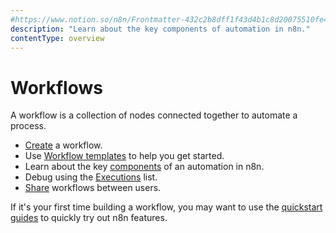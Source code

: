 ```yaml
---
#https://www.notion.so/n8n/Frontmatter-432c2b8dff1f43d4b1c8d20075510fe4
description: "Learn about the key components of automation in n8n."
contentType: overview
---
```


# Workflows

A workflow is a collection of nodes connected together to automate a process.


* [Create](/workflows/create.md) a workflow.
* Use [Workflow templates](/workflows/templates.md) to help you get started.
* Learn about the key [components](/workflows/components/index.md) of an automation in n8n.
* Debug using the [Executions](/workflows/executions/index.md) list.
* [Share](/workflows/sharing.md) workflows between users.

If it's your first time building a workflow, you may want to use the [quickstart guides](/try-it-out/index.md) to quickly try out n8n features.
